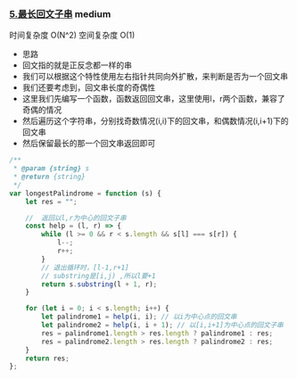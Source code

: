 ### [5.最长回文子串](https://leetcode.cn/problems/longest-palindromic-substring/) <Badge type="warning">medium</Badge>

时间复杂度 O(N^2)
空间复杂度 O(1)
- 思路
- 回文指的就是正反念都一样的串
- 我们可以根据这个特性使用左右指针共同向外扩散，来判断是否为一个回文串
- 我们还要考虑到，回文串长度的奇偶性
- 这里我们先编写一个函数，函数返回回文串，这里使用l，r两个函数，兼容了奇偶的情况
- 然后遍历这个字符串，分别找奇数情况(i,i)下的回文串，和偶数情况(i,i+1)下的回文串
- 然后保留最长的那一个回文串返回即可

```js
/**
 * @param {string} s
 * @return {string}
 */
var longestPalindrome = function (s) {
    let res = "";

    //  返回以l,r为中心的回文子串
    const help = (l, r) => {
        while (l >= 0 && r < s.length && s[l] === s[r]) {
            l--;
            r++;
        }
        // 退出循环时，[l-1,r+1]
        // substring是[i,j) ,所以l要+1
        return s.substring(l + 1, r);
    }

    for (let i = 0; i < s.length; i++) {
        let palindrome1 = help(i, i); // 以i为中心点的回文串
        let palindrome2 = help(i, i + 1); // 以[i,i+1]为中心点的回文子串
        res = palindrome1.length > res.length ? palindrome1 : res;
        res = palindrome2.length > res.length ? palindrome2 : res;
    }
    return res;
};
```
